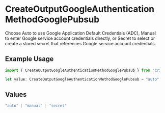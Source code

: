 # CreateOutputGoogleAuthenticationMethodGooglePubsub

Choose Auto to use Google Application Default Credentials (ADC), Manual to enter Google service account credentials directly, or Secret to select or create a stored secret that references Google service account credentials.

## Example Usage

```typescript
import { CreateOutputGoogleAuthenticationMethodGooglePubsub } from "cribl-control-plane/models/operations";

let value: CreateOutputGoogleAuthenticationMethodGooglePubsub = "auto";
```

## Values

```typescript
"auto" | "manual" | "secret"
```
